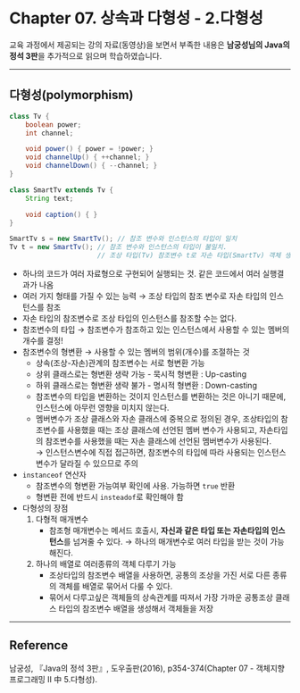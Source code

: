 # Chapter 07. 상속과 다형성 - 2.다형성

교육 과정에서 제공되는 강의 자료(동영상)을 보면서 부족한 내용은 **남궁성님의 Java의 정석 3판**을 추가적으로 읽으며 학습하였습니다.

---

## 다형성(polymorphism)

```java
class Tv {
	boolean power;
	int channel;

	void power() { power = !power; }
	void channelUp() { ++channel; }
	void channelDown() { --channel; }
}

class SmartTv extends Tv {
	String text;

	void caption() { }
}

SmartTv s = new SmartTv(); // 참조 변수와 인스턴스의 타입이 일치
Tv t = new SmartTv(); // 참조 변수와 인스턴스의 타입이 불일치.
                      // 조상 타입(Tv) 참조변수 t로 자손 타입(SmartTv) 객체 생성
```

- 하나의 코드가 여러 자료형으로 구현되어 실행되는 것. 같은 코드에서 여러 실행결과가 나옴
- 여러 가지 형태를 가질 수 있는 능력 → 조상 타입의 참조 변수로 자손 타입의 인스턴스를 참조
- 자손 타입의 참조변수로 조상 타입의 인스턴스를 참조할 수는 없다.
- 참조변수의 타입 → 참조변수가 참조하고 있는 인스턴스에서 사용할 수 있는 멤버의 개수를 결정!
- 참조변수의 형변환 → 사용할 수 있는 멤버의 범위(개수)를 조절하는 것
  - 상속(조상-자손)관계의 참조변수는 서로 형변환 가능
  - 상위 클래스로는 형변환 생략 가능 - 묵시적 형변환 : Up-casting
  - 하위 클래스로는 형변환 생략 불가 - 명시적 형변환 : Down-casting
  - 참조변수의 타입을 변환하는 것이지 인스턴스를 변환하는 것은 아니기 때문에, 인스턴스에 아무런 영향을 미치지 않는다.
  - 멤버변수가 조상 클래스와 자손 클래스에 중복으로 정의된 경우, 조상타입의 참조변수를 사용했을 때는 조상 클래스에 선언된 멤버 변수가 사용되고, 자손타입의 참조변수를 사용했을 때는 자손 클래스에 선언된 멤버변수가 사용된다.  
    → 인스턴스변수에 직접 접근하면, 참조변수의 타입에 따라 사용되는 인스턴스 변수가 달라질 수 있으므로 주의
- `instanceof` 연산자
  - 참조변수의 형변환 가능여부 확인에 사용. 가능하면 `true` 반환
  - 형변환 전에 반드시 `insteadof`로 확인해야 함
- 다형성의 장점
  1. 다형적 매개변수
     - 참조형 매개변수는 메서드 호출시, **자신과 같은 타입 또는 자손타입의 인스턴스**를 넘겨줄 수 있다.
       → 하나의 매개변수로 여러 타입을 받는 것이 가능해진다.
  2. 하나의 배열로 여러종류의 객체 다루기 가능
     - 조상타입의 참조변수 배열을 사용하면, 공통의 조상을 가진 서로 다른 종류의 객체를 배열로 묶어서 다룰 수 있다.
     - 묶어서 다루고싶은 객체들의 상속관계를 따져서 가장 가까운 공통조상 클래스 타입의 참조변수 배열을 생성해서 객체들을 저장

---

## Reference

남궁성, 『Java의 정석 3판』, 도우출판(2016), p354-374(Chapter 07 - 객체지향 프로그래밍 II 中 5.다형성).
